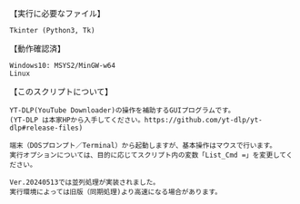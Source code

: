 【実行に必要なファイル】

	Tkinter (Python3, Tk)

【動作確認済】

	Windows10: MSYS2/MinGW-w64
	Linux

【このスクリプトについて】

	YT-DLP(YouTube Downloader)の操作を補助するGUIプログラムです。
	(YT-DLP は本家HPから入手してください。https://github.com/yt-dlp/yt-dlp#release-files)

	端末（DOSプロンプト／Terminal）から起動しますが、基本操作はマウスで行います。
	実行オプションについては、目的に応じてスクリプト内の変数「List_Cmd =」を変更してください。

 	Ver.20240513では並列処理が実装されました。
  	実行環境によっては旧版（同期処理)より高速になる場合があります。
